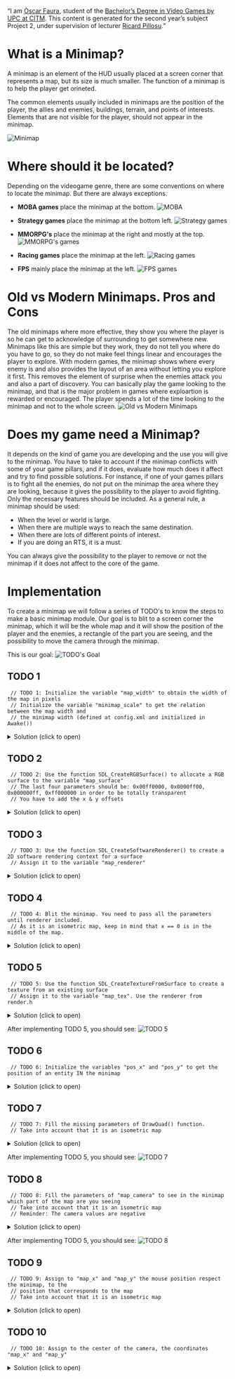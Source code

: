 ﻿“I am [Òscar Faura](https://www.linkedin.com/in/ofaura21/ "LinkedIn"), student of the [Bachelor’s Degree in Video Games by UPC at CITM](https://www.citm.upc.edu/ing/estudis/graus-videojocs/ "Link to the Degree"). This content is generated for the second year’s subject Project 2, under supervision of lecturer [Ricard Pillosu](https://es.linkedin.com/in/ricardpillosu "LinkedIn").”

# What is a Minimap?
A minimap is an element of the HUD usually placed at a screen corner that represents a map, but its size is much smaller. The function of a minimap is to help the player get orineted.

The common elements usually included in minimaps are the position of the player, the allies and enemies, buildings, terrain, and points of interests. Elements that are not visible for the player, should not appear in the minimap.   

![Minimap](Images/minimaps.png "Minimaps")


# Where should it be located?
Depending on the videogame genre, there are some conventions on where to locate the minimap. But there are always exceptions.


* **MOBA games** place the minimap at the bottom.
![MOBA](Images/moba.png "LoL - Heroes of the Storm - Dota 2")


* **Strategy games** place the minimap at the bottom left.
![Strategy games](Images/strategy.png "civ VI - Starcraft 2 - WarCraft 3")


* **MMORPG's** place the minimap at the right and mostly at the top.
![MMORPG's games](Images/mmorpgs.png "World of Warcraft - Guild Wars 2 - Final Fantasy XIV")


* **Racing games** place the minimap at the left.
![Racing games](Images/racing.png "F1 2018 - Forza Horizon 4 - Need for Speed Rivals")


* **FPS** mainly place the minimap at the left.
![FPS games](Images/fps.png "Battlefield V - CS: GO - Black Ops IV")


# Old vs Modern Minimaps. Pros and Cons
The old minimaps where more effective, they show you where the player is so he can get to acknowledge of surrounding to get somewhere new. Minimaps like this are simple but they work, they do not tell you where do you have to go, so they do not make feel things linear and encourages the player to explore.
With modern games, the minimap shows where every enemy is and also provides the layout of an area without letting you explore it first. This removes the element of surprise when the enemies attack you and also a part of discovery. You can basically play the game looking to the minimap, and that is the major problem in games where exploartion is rewarded or encouraged. The player spends a lot of the time looking to the minimap and not to the whole screen.
 ![Old vs Modern Minimaps](Images/old_modern.png "Assassin's Creed IV: Black Flag - Legend of Zelda")


# Does my game need a Minimap?
It depends on the kind of game you are developing and the use you will give to the minimap. You have to take to account if the minimap conflicts with some of your game pillars, and if it does, evaluate how much does it affect and try to find possible solutions. For instance, if one of your games pillars is to fight all the enemies, do not put on the minimap the area where they are looking, because it gives the possibility to the player to avoid fighting. Only the necessary features should be included.
As a general rule, a minimap should be used:
* When the level or world is large.
* When there are multiple ways to reach the same destination.
* When there are lots of different points of interest.
* If you are doing an RTS, it is a must.

You can always give the possibility to the player to remove or not the minimap if it does not affect to the core of the game.


# Implementation
To create a minimap we will follow a series of TODO's to know the steps to make a basic minimap module. Our goal is to blit to a screen corner the minimap, which it will be the whole map and it will show the position of the player and the enemies, a rectangle of the part you are seeing, and the possibility to move the camera through the minimap. 


This is our goal:
 ![TODO's Goal](Images/todo_goal.GIF "Goal")


## TODO 1
```
 // TODO 1: Initialize the variable "map_width" to obtain the width of the map in pixels
 // Initialize the variable "minimap_scale" to get the relation between the map width and
 // the minimap width (defined at config.xml and initialized in Awake())
```
<details> 
  <summary>Solution (click to open)</summary>
  <p> 
     <img src="https://github.com/ofaura/Minimap/blob/master/docs/Images/TODO's%20Solutions/TODO_1.JPG">
  </p>
</details>


## TODO 2
```
 // TODO 2: Use the function SDL_CreateRGBSurface() to allocate a RGB surface to the variable "map_surface"
 // The last four parameters should be: 0x00ff0000, 0x0000ff00, 0x000000ff, 0xff000000 in order to be totally transparent
 // You have to add the x & y offsets
```
<details> 
  <summary>Solution (click to open)</summary>
  <p> 
     <img src="https://github.com/ofaura/Minimap/blob/master/docs/Images/TODO's%20Solutions/TODO_2.JPG">
  </p>
</details>


## TODO 3
```
 // TODO 3: Use the function SDL_CreateSoftwareRenderer() to create a 2D software rendering context for a surface
 // Assign it to the variable "map_renderer"
```
<details> 
  <summary>Solution (click to open)</summary>
  <p> 
     <img src="https://github.com/ofaura/Minimap/blob/master/docs/Images/TODO's%20Solutions/TODO_3.JPG">
  </p>
</details>


## TODO 4
```
 // TODO 4: Blit the minimap. You need to pass all the parameters until renderer included.
 // As it is an isometric map, keep in mind that x == 0 is in the middle of the map.
```
<details> 
  <summary>Solution (click to open)</summary>
  <p> 
     <img src="https://github.com/ofaura/Minimap/blob/master/docs/Images/TODO's%20Solutions/TODO_4.JPG">
  </p>
</details>


## TODO 5
```
 // TODO 5: Use the function SDL_CreateTextureFromSurface to create a texture from an existing surface
 // Assign it to the variable "map_tex". Use the renderer from render.h
```
<details> 
  <summary>Solution (click to open)</summary>
  <p> 
     <img src="https://github.com/ofaura/Minimap/blob/master/docs/Images/TODO's%20Solutions/TODO_5.JPG">
  </p>
</details>


After implementing TODO 5, you should see:
 ![TODO 5](Images/TODO_5-6.JPG "TODO 5")

## TODO 6
```
 // TODO 6: Initialize the variables "pos_x" and "pos_y" to get the position of an entity IN the minimap
```
<details> 
  <summary>Solution (click to open)</summary>
  <p> 
     <img src="https://github.com/ofaura/Minimap/blob/master/docs/Images/TODO's%20Solutions/TODO_6.JPG">
  </p>
</details>


## TODO 7
```
 // TODO 7: Fill the missing parameters of DrawQuad() function.
 // Take into account that it is an isometric map
```
<details> 
  <summary>Solution (click to open)</summary>
  <p> 
     <img src="https://github.com/ofaura/Minimap/blob/master/docs/Images/TODO's%20Solutions/TODO_7.JPG">
  </p>
</details>


After implementing TODO 5, you should see:
 ![TODO 7](Images/TODO_7.JPG "TODO 5")
 
 
## TODO 8
```
 // TODO 8: Fill the parameters of "map_camera"	to see in the minimap which part of the map are you seeing
 // Take into account that it is an isometric map
 // Reminder: The camera values are negative
```
<details> 
  <summary>Solution (click to open)</summary>
  <p> 
     <img src="https://github.com/ofaura/Minimap/blob/master/docs/Images/TODO's%20Solutions/TODO_8.JPG">
  </p>
</details>


After implementing TODO 5, you should see:
 ![TODO 8](Images/TODO_8.JPG "TODO 5")
 

## TODO 9
```
 // TODO 9: Assign to "map_x" and "map_y" the mouse position respect the minimap, to the
 // position that corresponds to the map
 // Take into account that it is an isometric map
```
<details> 
  <summary>Solution (click to open)</summary>
  <p> 
     <img src="https://github.com/ofaura/Minimap/blob/master/docs/Images/TODO's%20Solutions/TODO_9.JPG">
  </p>
</details>


## TODO 10
```
 // TODO 10: Assign to the center of the camera, the coordinates "map_x" and "map_y"
```
<details> 
  <summary>Solution (click to open)</summary>
  <p> 
     <img src="https://github.com/ofaura/Minimap/blob/master/docs/Images/TODO's%20Solutions/TODO_10.JPG">
  </p>
</details>
